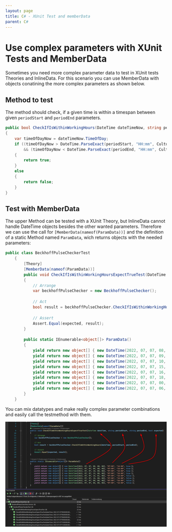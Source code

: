 ```yaml
---
layout: page
title: C# - XUnit Test and memberData
parent: C#
---
```


# Use complex parameters with XUnit Tests and MemberData

Sometimes you need more complex parameter data to test in XUnit tests Theories and InlineData. For this scenario you can use MemberData with objects conatining the more complex parameters as shown below.


## Method to test

The method should check, if a given time is within a timespan between given `periodStart` and `periodEnd` parameters.

```csharp
public bool CheckIfIsWithinWorkingHours(DateTime dateTimeNow, string periodStart, string periodEnd)
{
    var timeOfDayNow = dateTimeNow.TimeOfDay;
    if ((timeOfDayNow > DateTime.ParseExact(periodStart, "HH:mm", CultureInfo.InvariantCulture).TimeOfDay)
        && (timeOfDayNow < DateTime.ParseExact(periodEnd, "HH:mm", CultureInfo.InvariantCulture).TimeOfDay))
    {
        return true;
    }
    else
    {
        return false;
    }
}
```

## Test with MemberData

The upper Method can be tested with a XUnit Theory, but InlineData cannot handle DateTime objects besides the other wanted parameters. Therefore we can use the call for `[MemberData(nameof(ParamData))]` and the definition of a static Method named `ParamData`, wich returns objects with the needed parameters: 

```csharp
public class BeckhoffPulseCheckerTest
    {
        [Theory]
        [MemberData(nameof(ParamData))]
        public void CheckIfIsWithinWorkingHoursExpectTrueTest(DateTime dateTime, string periodStart, string periodEnd, bool expected)
        {
            // Arrange
            var beckhoffPulseChecker = new BeckhoffPulseChecker();

            // Act
            bool result = beckhoffPulseChecker.CheckIfIsWithinWorkingHours(dateTime, periodStart, periodEnd);

            // Assert
            Assert.Equal(expected, result);
        }

        public static IEnumerable<object[]> ParamData()
        {
            yield return new object[] { new DateTime(2022, 07, 07, 08, 00, 00), "07:00", "16:00", true };
            yield return new object[] { new DateTime(2022, 07, 07, 09, 00, 00), "07:00", "16:00", true };
            yield return new object[] { new DateTime(2022, 07, 07, 10, 00, 00), "07:00", "16:00", true };
            yield return new object[] { new DateTime(2022, 07, 07, 15, 00, 00), "07:00", "16:00", true };
            yield return new object[] { new DateTime(2022, 07, 07, 16, 01, 00), "07:00", "16:00", false };
            yield return new object[] { new DateTime(2022, 07, 07, 18, 00, 00), "07:00", "16:00", false };
            yield return new object[] { new DateTime(2022, 07, 07, 00, 00, 00), "07:00", "16:00", false };
            yield return new object[] { new DateTime(2022, 07, 07, 06, 00, 00), "07:00", "16:00", false };
        }
    }
```


You can mix datatypes and make really complex parameter combinations and easily call the testmethod with them.

![Testmethod with parameters](/assets/images/coding/csharp/XUnit-test-memberData/testmethod-parameters.png)
    
